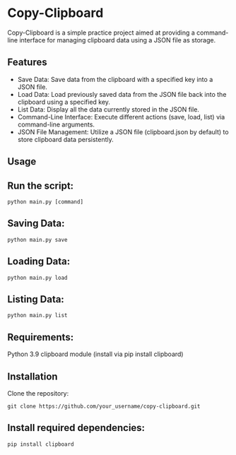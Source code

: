 # Copy-Clipboard
Copy-Clipboard is a simple practice project aimed at providing a command-line interface for managing clipboard data using a JSON file as storage.

## Features
- Save Data: Save data from the clipboard with a specified key into a JSON file.
- Load Data: Load previously saved data from the JSON file back into the clipboard using a specified key.
- List Data: Display all the data currently stored in the JSON file.
- Command-Line Interface: Execute different actions (save, load, list) via command-line arguments.
- JSON File Management: Utilize a JSON file (clipboard.json by default) to store clipboard data persistently.

## Usage

## Run the script:

```
python main.py [command]
```
## Saving Data:

```
python main.py save
```

## Loading Data:

```
python main.py load
```


## Listing Data:
```
python main.py list
```

## Requirements:
Python 3.9
clipboard module (install via pip install clipboard)

## Installation
Clone the repository:

```
git clone https://github.com/your_username/copy-clipboard.git
```

## Install required dependencies:

```
pip install clipboard
```


